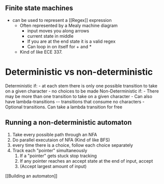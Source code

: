 ## Finite state machines 
- can be used to represent a [[Regex]] expression
	- Often represented by a Mealy machine diagram
		 - input moves you along arrows
		 - current state in middle
		- If you are at the end state it is a valid regex
		- Can loop in on itself for + and *
	- Kind of like ECE 337.

# Deterministic vs non-deterministic
Deterministic if:
	- at each stem there is only one possible transition to take on a given character
	- no choices to be made
Non-Deterministic if:
	- There may be more than one transition to take on a given character
	 - Can also have lambda-transitions -- transitions that consume no characters
		 - Optional transitions. Can take a lambda transition for free

## Running a non-deterministic automaton
1. Take every possible path through an NFA
2. Do parallel executaion of NFA (Kind of like BFS)
3. every time there is a choice, follow each choice separately
4. Track each "pointer" simultaneously
	1. If a "pointer" gets stuck stop tracking
	2. If any pointer reaches an accept state at the end of input, accept
	3. (Accept largest amount of input)

[[Building an automaton]]